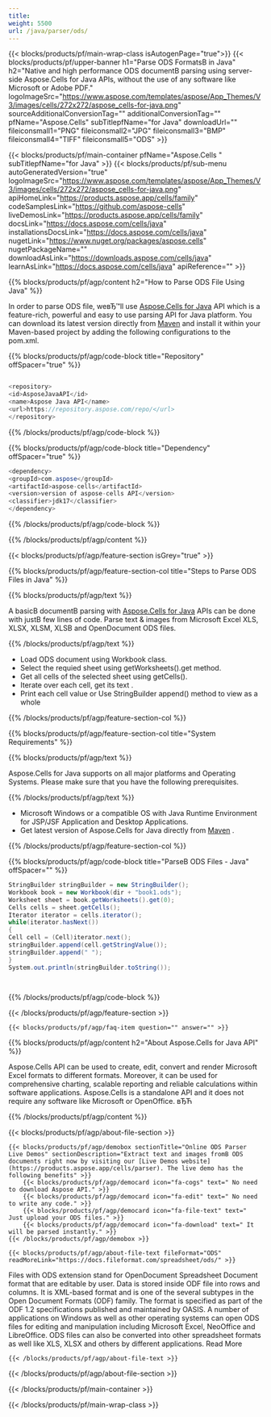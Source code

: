 ```yaml
---
title:  
weight: 5500
url: /java/parser/ods/ 
---
```


{{< blocks/products/pf/main-wrap-class isAutogenPage="true">}}
{{< blocks/products/pf/upper-banner h1="Parse ODS FormatsВ in Java" h2="Native and high performance ODS documentВ parsing using server-side Aspose.Cells for Java APIs, without the use of any software like Microsoft or Adobe PDF." logoImageSrc="https://www.aspose.com/templates/aspose/App_Themes/V3/images/cells/272x272/aspose_cells-for-java.png" sourceAdditionalConversionTag="" additionalConversionTag="" pfName="Aspose.Cells" subTitlepfName="for Java" downloadUrl="" fileiconsmall1="PNG" fileiconsmall2="JPG" fileiconsmall3="BMP" fileiconsmall4="TIFF" fileiconsmall5="ODS" >}}

{{< blocks/products/pf/main-container pfName="Aspose.Cells " subTitlepfName="for Java" >}}
{{< blocks/products/pf/sub-menu autoGeneratedVersion="true" logoImageSrc="https://www.aspose.com/templates/aspose/App_Themes/V3/images/cells/272x272/aspose_cells-for-java.png" apiHomeLink="https://products.aspose.app/cells/family" codeSamplesLink="https://github.com/aspose-cells" liveDemosLink="https://products.aspose.app/cells/family" docsLink="https://docs.aspose.com/cells/java" installationsDocsLink="https://docs.aspose.com/cells/java" nugetLink="https://www.nuget.org/packages/aspose.cells" nugetPackageName="" downloadAsLink="https://downloads.aspose.com/cells/java" learnAsLink="https://docs.aspose.com/cells/java" apiReference="" >}}

{{% blocks/products/pf/agp/content h2="How to Parse ODS File Using Java" %}}

 In order to parse ODS file, weвЂ™ll use
 [Aspose.Cells for Java](https://products.aspose.com/cells/java) 
 API which is a feature-rich, powerful and easy to use parsing API for Java platform. You can download its latest version directly from
 [Maven](https://repository.aspose.com/webapp/#/artifacts/browse/tree/General/repo/com/aspose/aspose-cells) 
 and install it within your Maven-based project by adding the following configurations to the pom.xml.

{{% blocks/products/pf/agp/code-block title="Repository" offSpacer="true" %}}

```cs

<repository>
<id>AsposeJavaAPI</id>
<name>Aspose Java API</name>
<url>https://repository.aspose.com/repo/</url>
</repository>

```

{{% /blocks/products/pf/agp/code-block %}}

{{% blocks/products/pf/agp/code-block title="Dependency" offSpacer="true" %}}

```cs
<dependency>
<groupId>com.aspose</groupId>
<artifactId>aspose-cells</artifactId>
<version>version of aspose-cells API</version>
<classifier>jdk17</classifier>
</dependency>

```

{{% /blocks/products/pf/agp/code-block %}}

{{% /blocks/products/pf/agp/content %}}

{{< blocks/products/pf/agp/feature-section isGrey="true" >}}

{{% blocks/products/pf/agp/feature-section-col title="Steps to Parse ODS Files in Java" %}}

{{% blocks/products/pf/agp/text %}}

 A basicВ documentВ parsing with
 [Aspose.Cells for Java](https://products.aspose.com/cells/java) 
 APIs can be done with justВ few lines of code. Parse text & images from Microsoft Excel XLS, XLSX, XLSM, XLSB and OpenDocument ODS files.

{{% /blocks/products/pf/agp/text %}}

+  Load ODS document using Workbook class.
+  Select the requied sheet using getWorksheets().get method.
+  Get all cells of the selected sheet using getCells().
+  Iterate over each cell, get its text .
+  Print each cell value or Use StringBuilder append() method to view as a whole

{{% /blocks/products/pf/agp/feature-section-col %}}

{{% blocks/products/pf/agp/feature-section-col title="System Requirements" %}}

{{% blocks/products/pf/agp/text %}}

 Aspose.Cells for Java supports on all major platforms and Operating Systems. Please make sure that you have the following prerequisites.

{{% /blocks/products/pf/agp/text %}}

-  Microsoft Windows or a compatible OS with Java Runtime Environment for JSP/JSF Application and Desktop Applications.
-  Get latest version of Aspose.Cells for Java directly from
 [Maven](https://repository.aspose.com/webapp/#/artifacts/browse/tree/General/repo/com/aspose/aspose-cells)  .

{{% /blocks/products/pf/agp/feature-section-col %}}

{{% blocks/products/pf/agp/code-block title="ParseВ ODS Files - Java" offSpacer="" %}}

```cs
StringBuilder stringBuilder = new StringBuilder();
Workbook book = new Workbook(dir + "book1.ods");
Worksheet sheet = book.getWorksheets().get(0);
Cells cells = sheet.getCells();
Iterator iterator = cells.iterator();
while(iterator.hasNext())
{
Cell cell = (Cell)iterator.next();
stringBuilder.append(cell.getStringValue());
stringBuilder.append(" ");
}
System.out.println(stringBuilder.toString());  

    

```

{{% /blocks/products/pf/agp/code-block %}}

{{< /blocks/products/pf/agp/feature-section >}}

    {{< blocks/products/pf/agp/faq-item question="" answer="" >}}
 

<!-- aboutfile Starts -->

{{% blocks/products/pf/agp/content h2="About Aspose.Cells for Java API" %}}

 Aspose.Cells API can be used to create, edit, convert and render Microsoft Excel formats to different formats. Moreover, it can be used for comprehensive charting, scalable reporting and reliable calculations within software applications. Aspose.Cells is a standalone API and it does not require any software like Microsoft or OpenOffice. вЂЋ



{{% /blocks/products/pf/agp/content %}}

{{< blocks/products/pf/agp/about-file-section >}}

    {{< blocks/products/pf/agp/demobox sectionTitle="Online ODS Parser Live Demos" sectionDescription="Extract text and images fromВ ODS documents right now by visiting our [Live Demos website](https://products.aspose.app/cells/parser). The live demo has the following benefits" >}}
        {{< blocks/products/pf/agp/democard icon="fa-cogs" text=" No need to download Aspose API." >}}
        {{< blocks/products/pf/agp/democard icon="fa-edit" text=" No need to write any code." >}}
        {{< blocks/products/pf/agp/democard icon="fa-file-text" text=" Just upload your ODS files." >}}
        {{< blocks/products/pf/agp/democard icon="fa-download" text=" It will be parsed instantly." >}}
    {{< /blocks/products/pf/agp/demobox >}}

    {{< blocks/products/pf/agp/about-file-text fileFormat="ODS" readMoreLink="https://docs.fileformat.com/spreadsheet/ods/" >}}
Files with ODS extension stand for OpenDocument Spreadsheet Document format that are editable by user. Data is stored inside ODF file into rows and columns. It is XML-based format and is one of the several subtypes in the Open Document Formats (ODF) family. The format is specified as part of the ODF 1.2 specifications published and maintained by OASIS. A number of applications on Windows as well as other operating systems can open ODS files for editing and manipulation including Microsoft Excel, NeoOffice and LibreOffice. ODS files can also be converted into other spreadsheet formats as well like XLS, XLSX and others by different applications. Read More

    {{< /blocks/products/pf/agp/about-file-text >}}

{{< /blocks/products/pf/agp/about-file-section >}}

<!-- aboutfile Ends -->

{{< /blocks/products/pf/main-container >}}
    
{{< /blocks/products/pf/main-wrap-class >}}